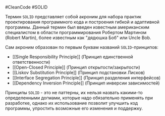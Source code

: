 #CleanCode #SOLID

Термин `SOLID` представляет собой акроним для набора практик проектирования программного кода и построения гибкой и адаптивной программы. Данный термин был введен известным американским специалистом в области программирования Робертом Мартином (Robert Martin), более известным как "дядюшка Боб" или Uncle Bob.

Сам акроним образован по первым буквам названий `SOLID`-принципов:

- [[Single Responsibility Principle]] (Принцип единственной ответственности)
- [[Open-Closed Principle]] (Принцип открытости/закрытости)
- [[Liskov Substitution Principle]] (Принцип подстановки Лисков)
- [[Interface Segregation Principle]] (Принцип разделения интерфейсов)
- [[Dependency Inversion Principle]] (Принцип инверсии зависимостей)

Принципы `SOLID` - это не паттерны, их нельзя назвать какими-то определенными догмами, которые надо обязательно применять при разработке, однако их использование позволит улучшить код программы, упростить возможные его изменения и поддержку.